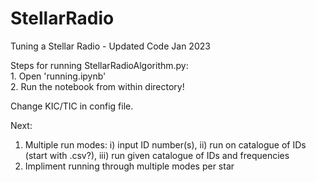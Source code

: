 # StellarRadio
Tuning a Stellar Radio - Updated Code Jan 2023

Steps for running StellarRadioAlgorithm.py: <br />
    1. Open 'running.ipynb' <br />
    2. Run the notebook from within directory!
    
Change KIC/TIC in config file. <br />

Next: <br />
1. Multiple run modes: i) input ID number(s), ii) run on catalogue of IDs (start with .csv?), iii) run given catalogue of IDs and frequencies <br />
2. Impliment running through multiple modes per star
